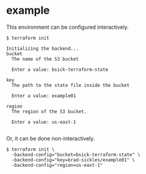 # example

This environment can be configured interactively.

```
$ terraform init

Initializing the backend...
bucket
  The name of the S3 bucket

  Enter a value: bsick-terraform-state

key
  The path to the state file inside the bucket

  Enter a value: example01

region
  The region of the S3 bucket.

  Enter a value: us-east-1
  
```

Or, it can be done non-interactively.

```
$ terraform init \
  -backend-config="bucket=bsick-terraform-state" \ 
  -backend-config="key=brad-sickles/example01" \
  -backend-config="region=us-east-1"
```
